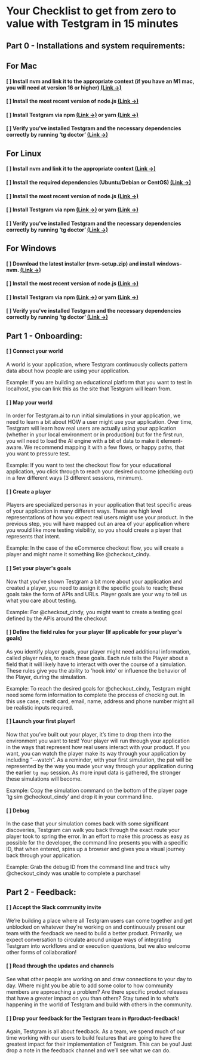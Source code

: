 # Your Checklist to get from zero to value with Testgram in 15 minutes

## Part 0 - Installations and system requirements:

## For Mac
#### [ ] Install nvm and link it to the appropriate context (if you have an M1 mac, you will need at version 16 or higher) [(Link →)](/getting-started/install/#macos)
#### [ ] Install the most recent version of node.js [(Link →)](/getting-started/install/#installing)
#### [ ] Install Testgram via npm [(Link →)](/getting-started/install/#install-testgram-via-npm) or yarn [(Link →)](/getting-started/install/#install-testgram-via-yarn)
#### [ ] Verify you've installed Testgram and the necessary dependencies correctly by running ‘tg doctor’ [(Link →)](/getting-started/install/#verifying-your-installation)

## For Linux
#### [ ] Install nvm and link it to the appropriate context [(Link →)](/getting-started/install/#Linux)
#### [ ] Install the required dependencies (Ubuntu/Debian or CentOS) [(Link →)](/getting-started/install/#Linux)
#### [ ] Install the most recent version of node.js [(Link →)](/getting-started/install/#installing)
#### [ ] Install Testgram via npm [(Link →)](/getting-started/install/#install-testgram-via-npm) or yarn [(Link →)](/getting-started/install/#install-testgram-via-yarn)
#### [ ] Verify you've installed Testgram and the necessary dependencies correctly by running ‘tg doctor’ [(Link →)](/getting-started/install/#verifying-your-installation)

## For Windows
#### [ ] Download the latest installer (nvm-setup.zip) and install windows-nvm. [(Link →)](/getting-started/install/#Windows)
#### [ ] Install the most recent version of node.js [(Link →)](/getting-started/install/#installing)
#### [ ] Install Testgram via npm [(Link →)](/getting-started/install/#install-testgram-via-npm) or yarn [(Link →)](/getting-started/install/#install-testgram-via-yarn)
#### [ ] Verify you've installed Testgram and the necessary dependencies correctly by running ‘tg doctor’ [(Link →)](/getting-started/install/#verifying-your-installation)


## Part 1 - Onboarding:
#### [ ] Connect your world
A world is your application, where Testgram continuously collects pattern data about how people are using your application.

Example: If you are building an educational platform that you want to test in localhost, you can link this as the site that Testgram will learn from.

#### [ ] Map your world
In order for Testgram.ai to run initial simulations in your application, we need to learn a bit about HOW a user might use your application. Over time, Testgram will learn how real users are actually using your application (whether in your local environment or in production) but for the first run, you will need to load the AI engine with a bit of data to make it element-aware. We recommend mapping it with a few flows, or happy paths, that you want to pressure test.

Example: If you want to test the checkout flow for your educational application, you click through to reach your desired outcome (checking out) in a few different ways (3 different sessions, minimum).

#### [ ] Create a player
Players are specialized personas in your application that test specific areas of your application in many different ways. These are high level representations of how you expect real users might use your product. In the previous step, you will have mapped out an area of your application where you would like more testing visibility, so you should create a player that represents that intent.

Example: In the case of the eCommerce checkout flow, you will create a player and might name it something like @checkout_cindy.

#### [ ] Set your player's goals
Now that you’ve shown Testgram a bit more about your application and created a player, you need to assign it the specific goals to reach; these goals take the form of APIs and URLs. Player goals are your way to tell us what you care about testing.

Example: For @checkout_cindy, you might want to create a testing goal defined by the APIs around the checkout

#### [ ] Define the field rules for your player (If applicable for your player's goals)
As you identify player goals, your player might need additional information, called player rules, to reach these goals. Each rule tells the Player about a field that it will likely have to interact with over the course of a simulation. These rules give you the ability to 'hook into' or influence the behavior of the Player, during the simulation.

Example: To reach the desired goals for @checkout_cindy, Testgram might need some form information to complete the process of checking out. In this use case, credit card, email, name, address and phone number might all be realistic inputs required.

#### [ ] Launch your first player!
Now that you’ve built out your player, it’s time to drop them into the environment you want to test! Your player will run through your application in the ways that represent how real users interact with your product. If you want, you can watch the player make its way through your application by including “--watch”. As a reminder, with your first simulation, the pat will be represented by the way you made your way through your application during the earlier `tg map` session. As more input data is gathered, the stronger these simulations will become.

Example: Copy the simulation command on the bottom of the player page ‘tg sim @checkout_cindy’ and drop it in your command line.

#### [ ] Debug
In the case that your simulation comes back with some significant discoveries, Testgram can walk you back through the exact route your player took to spring the error. In an effort to make this process as easy as possible for the developer, the command line presents you with a specific ID, that when entered, spins up a browser and gives you a visual journey back through your application.

Example: Grab the debug ID from the command line and track why @checkout_cindy was unable to complete a purchase!



## Part 2 - Feedback:
#### [ ] Accept the Slack community invite
We’re building a place where all Testgram users can come together and get unblocked on whatever they're working on and continuously present our team with the feedback we need to build a better product. Primarily, we expect conversation to circulate around unique ways of integrating Testgram into workflows and or execution questions, but we also welcome other forms of collaboration!

#### [ ] Read through the updates and channels
See what other people are working on and draw connections to your day to day. Where might you be able to add some color to how community members are approaching a problem? Are there specific product releases that have a greater impact on you than others? Stay tuned in to what’s happening in the world of Testgram and build with others in the community.

#### [ ] Drop your feedback for the Testgram team in #product-feedback!
Again, Testgram is all about feedback. As a team, we spend much of our time working with our users to build features that are going to have the greatest impact for their implementation of Testgram. This can be you! Just drop a note in the feedback channel and we’ll see what we can do.
